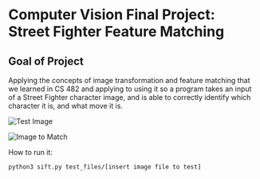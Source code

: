 # Computer Vision Final Project: Street Fighter Feature Matching

## Goal of Project
Applying the concepts of image transformation and feature matching that we learned in CS 482 and applying to using it so a program takes an input of a Street Fighter character image, and is able to correctly identify which character it is, and what move it is.

![Test Image](test_files/neph_luke_2lp.png)

![Image to Match](luke_images/Luke_2lp.png)


How to run it:

```bash
python3 sift.py test_files/[insert image file to test]
